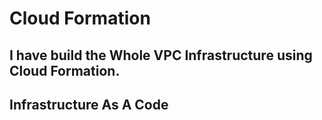 # Cloud Formation

## I have build the Whole VPC Infrastructure using Cloud Formation. 
## Infrastructure As A Code


